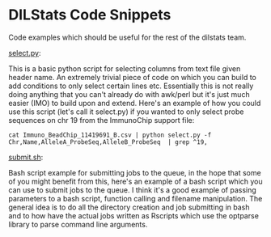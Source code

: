 DILStats Code Snippets
========

Code examples which should be useful for the rest of the dilstats team.

[select.py](https://github.com/pontikos/dilstats/blob/master/select.py):

This is a basic python script for selecting columns from text file given header name.
An extremely trivial piece of code on which you can build to
add conditions to only select certain lines etc.
Essentially this is not really doing anything that you can't already
do with awk/perl but it's just much easier (IMO) to build upon and
extend.
Here's an example of how you could use this script (let's call it
select.py) if you wanted to only select probe sequences on chr 19 from
the ImmunoChip support file:

`cat Immuno_BeadChip_11419691_B.csv | python select.py -f Chr,Name,AlleleA_ProbeSeq,AlleleB_ProbeSeq  | grep ^19,`

[submit.sh](https://github.com/pontikos/dilstats/blob/master/submit.sh):

Bash script example for submitting jobs to the queue, in the hope that some of you might benefit from this,
here's an example of a bash script which you can use to submit jobs  to the queue.
I think it's a good example of passing parameters to a bash script,  function calling and filename manipulation.
The general idea is to do all the directory creation and job submitting in bash and to how have the actual jobs
written as Rscripts which use the optparse library to parse command line arguments.





